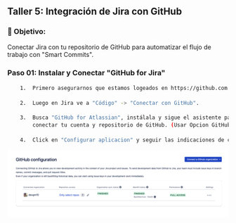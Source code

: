 ## Taller 5: Integración de Jira con GitHub

### 📌 Objetivo: 

Conectar Jira con tu repositorio de GitHub para automatizar el flujo de trabajo con
"Smart Commits".

### Paso 01: Instalar y Conectar "GitHub for Jira"

```bash
    1.  Primero asegurarnos que estamos logeados en https://github.com

    2.  Luego en Jira ve a "Código" -> "Conectar con GitHub".

    3.  Busca "GitHub for Atlassian", instálala y sigue el asistente para
        conectar tu cuenta y repositorio de GitHub. (Usar Opcion GitHub Cloud)

    4.  Click en "Configurar aplicacion" y seguir las indicaciones de configuración
```

<p align="center">
  <img src="./img/lab-05/answer-01.png" alt="answer-01" width="900">
</p>
